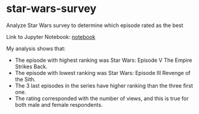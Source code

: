 # star-wars-survey
Analyze Star Wars survey to determine which episode rated as the best

Link to Jupyter Notebook: [notebook](Basics.ipynb)

My analysis shows that:
- The episode with highest ranking was Star Wars: Episode V The Empire Strikes Back.
- The episode with lowest ranking was Star Wars: Episode III Revenge of the Sith.
- The 3 last episodes in the series have higher ranking than the three first one.
- The rating corresponded with the number of views, and this is true for both male and female respondents. 
